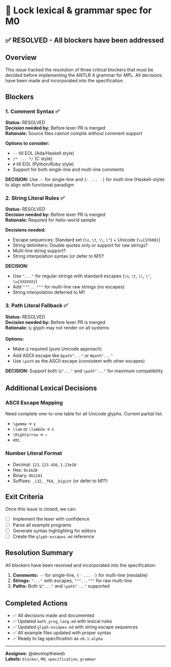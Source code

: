 # 🚀 Lock lexical & grammar spec for M0

## ✅ RESOLVED - All blockers have been addressed

## Overview
This issue tracked the resolution of three critical blockers that must be decided before implementing the ANTLR 4 grammar for MPL. All decisions have been made and incorporated into the specification.

## Blockers

### 1. Comment Syntax ✅
**Status:** RESOLVED  
**Decision needed by:** Before lexer PR is merged  
**Rationale:** Source files cannot compile without comment support

**Options to consider:**
- `--` till EOL (Ada/Haskell style)
- `/* ... */` (C style) 
- `#` till EOL (Python/Ruby style)
- Support for both single-line and multi-line comments

**DECISION:** Use `--` for single-line and `{- ... -}` for multi-line (Haskell-style) to align with functional paradigm

### 2. String Literal Rules ✅
**Status:** RESOLVED  
**Decision needed by:** Before lexer PR is merged  
**Rationale:** Required for hello-world sample

**Decisions needed:**
- Escape sequences: Standard set (`\n`, `\t`, `\\`, `\"`) + Unicode (`\u{1F600}`)
- String delimiters: Double quotes only or support for raw strings?
- Multi-line string support?
- String interpolation syntax (or defer to M1)?

**DECISION:** 
- Use `"..."` for regular strings with standard escapes (`\n`, `\t`, `\\`, `\"`, `\u{XXXXXX}`)
- Add `"""..."""` for multi-line raw strings (no escapes)
- String interpolation deferred to M1

### 3. Path Literal Fallback ✅
**Status:** RESOLVED  
**Decision needed by:** Before lexer PR is merged  
**Rationale:** `🖫` glyph may not render on all systems

**Options:**
- Make `🖫` required (pure Unicode approach)
- Add ASCII escape like `@path"..."` or `#path"..."`
- Use `\path` as the ASCII escape (consistent with other escapes)

**DECISION:** Support both `🖫"..."` and `\path"..."` for maximum compatibility

## Additional Lexical Decisions

### ASCII Escape Mapping
Need complete one-to-one table for all Unicode glyphs. Current partial list:
- `\gamma` → `γ`
- `\lam` or `\lambda` → `λ`
- `\Rightarrow` → `⇒`
- etc.

### Number Literal Format
- Decimal: `123`, `123.456`, `1.23e10`
- Hex: `0x1A2B`
- Binary: `0b1101`
- Suffixes: `_i32`, `_f64`, `_bigint` (or defer to M1?)

## Exit Criteria
Once this issue is closed, we can:
- [ ] Implement the lexer with confidence
- [ ] Parse all example programs
- [ ] Generate syntax highlighting for editors
- [ ] Create the `glyph-escapes.md` reference

## Resolution Summary

All blockers have been resolved and incorporated into the specification:

1. **Comments:** `--` for single-line, `{- ... -}` for multi-line (nestable)
2. **Strings:** `"..."` with escapes, `"""..."""` for raw multi-line
3. **Paths:** Both `🖫"..."` and `\path"..."` supported

## Completed Actions
- ✅ All decisions made and documented
- ✅ Updated `math_prog_lang.md` with lexical rules
- ✅ Updated `glyph-escapes.md` with string escape sequences
- ✅ All example files updated with proper syntax
- ✅ Ready to tag specification as `v0.1-alpha`

---
**Assignee:** @developtheweb  
**Labels:** `blocker`, `M0`, `specification`, `grammar`